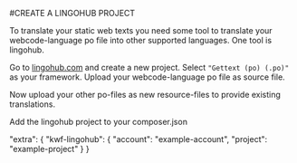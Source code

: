 #CREATE A LINGOHUB PROJECT

To translate your static web texts you need some tool to translate your webcode-language po file into other supported languages. 
One tool is lingohub.

Go to [lingohub.com](https://lingohub.com/) and create a new project. Select `"Gettext (po) (.po)"` as your framework. 
Upload your webcode-language po file as source file.

Now upload your other po-files as new resource-files to provide existing translations.

Add the lingohub project to your composer.json

"extra": {
        "kwf-lingohub": {
            "account": "example-account",
            "project": "example-project"
        }
    }
